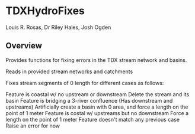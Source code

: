# TDXHydroFixes
Louis R. Rosas, Dr Riley Hales, Josh Ogden

## Overview
Provides functions for fixing errors in the TDX stream network and basins.

Reads in provided stream networks and catchments

Fixes stream segments of 0 length for different cases as follows:

Feature is coastal w/ no upstream or downstream
Delete the stream and its basin
Feature is bridging a 3-river confluence (Has downstream and upstreams)
Artificially create a basin with 0 area, and force a length on the point of 1 meter
Feature is costal w/ upstreams but no downstream
Force a length on the point of 1 meter
Feature doesn't match any previous case
Raise an error for now